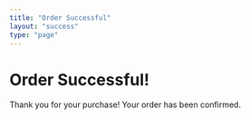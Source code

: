 ```yaml
---
title: "Order Successful"
layout: "success"
type: "page"
---
```


# Order Successful!

Thank you for your purchase! Your order has been confirmed. 